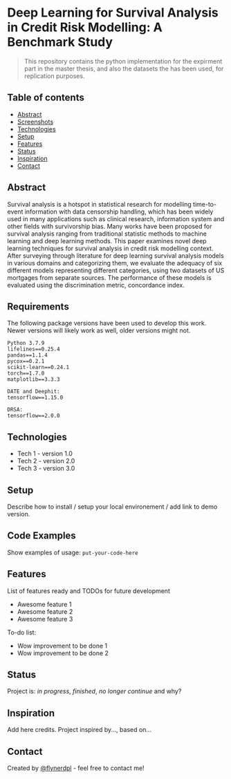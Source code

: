 # Deep Learning for Survival Analysis in Credit Risk Modelling: A Benchmark Study
> This repository contains the python implementation for the expirment part in the master thesis, and also the datasets the has been used, for replication purposes. 

## Table of contents
* [Abstract](#abstract)
* [Screenshots](#screenshots)
* [Technologies](#technologies)
* [Setup](#setup)
* [Features](#features)
* [Status](#status)
* [Inspiration](#inspiration)
* [Contact](#contact)

## Abstract
Survival analysis is a hotspot in statistical research for modelling time-to-event information
with data censorship handling, which has been widely used in many applications such as
clinical research, information system and other fields with survivorship bias. Many works
have been proposed for survival analysis ranging from traditional statistic methods to machine
learning and deep learning methods. This paper examines novel deep learning techniques for
survival analysis in credit risk modelling context. After surveying through literature for deep
learning survival analysis models in various domains and categorizing them, we evaluate the
adequacy of six different models representing different categories, using two datasets of US
mortgages from separate sources. The performance of these models is evaluated using the
discrimination metric, concordance index.

## Requirements
The following package versions have been used to develop this work. Newer versions will likely work as well, older versions might not.
```
Python 3.7.9
lifelines==0.25.4
pandas==1.1.4
pycox==0.2.1
scikit-learn==0.24.1
torch==1.7.0
matplotlib==3.3.3

DATE and Deephit:
tensorflow==1.15.0

DRSA: 
tensorflow==2.0.0
```

## Technologies
* Tech 1 - version 1.0
* Tech 2 - version 2.0
* Tech 3 - version 3.0

## Setup
Describe how to install / setup your local environement / add link to demo version.

## Code Examples
Show examples of usage:
`put-your-code-here`

## Features
List of features ready and TODOs for future development
* Awesome feature 1
* Awesome feature 2
* Awesome feature 3

To-do list:
* Wow improvement to be done 1
* Wow improvement to be done 2

## Status
Project is: _in progress_, _finished_, _no longer continue_ and why?

## Inspiration
Add here credits. Project inspired by..., based on...

## Contact
Created by [@flynerdpl](https://www.flynerd.pl/) - feel free to contact me!
